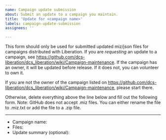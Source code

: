 ```yaml
---
name: Campaign update submission
about: Submit an update to a campaign you maintain.
title: 'Update for <campaign name>'
labels: campaign-update-submission
assignees: ''

---
```


This form should only be used for submitted updated miz/json files for campaigns
distributed with Liberation. If you are _requesting_ an update to a campaign, see
https://github.com/dcs-liberation/dcs_liberation/wiki/Campaign-maintenance. If the
campaign has an owner, it will be updated before release. If it does not, you can
volunteer to own it.

If you are not the owner of the campaign listed on
https://github.com/dcs-liberation/dcs_liberation/wiki/Campaign-maintenance, please start
there.

Otherwise, delete everything above the line below and fill out the following form. Note:
GitHub does not accept .miz files. You can either rename the file to .miz.txt or add the
file to a .zip file.

---

* Campaign name:
* Files:
* Update summary (optional):